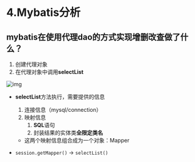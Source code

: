 # 4.Mybatis分析

## mybatis在使用代理dao的方式实现增删改查做了什么？

1. 创建代理对象
2. 在代理对象中调用**selectList** 

![img](https://gblobscdn.gitbook.com/assets%2F-MHOVCUl47_HjsYQ0j1H%2F-MKftqp0TSbdCJ1OB1fC%2F-MKpnSsk3OunW8zmmuy6%2F自定义Mybatis分析.png?alt=media&token=5ee5f1e1-b98f-4af2-9616-433e1cc8ad5e)

- **selectList**方法执行，需要提供的信息

  1. 连接信息（mysql/connection）
  2. 映射信息
     1. **SQL**语句
     2. 封装结果的实体类**全限定类名**

  - 这两个映射信息组合成为一个对象：Mapper

- `session.getMapper()` -> `selectList()` 